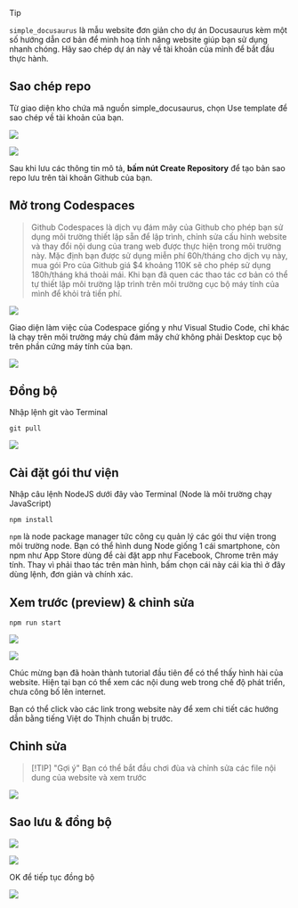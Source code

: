 > [!TIP]
> `simple_docusaurus` là mẫu website đơn giản cho dự án Docusaurus kèm một số hướng dẫn cơ bản để minh hoạ tính năng website giúp bạn sử dụng nhanh chóng. Hãy sao chép dự án này về tài khoản của mình để bắt đầu thực hành.



## Sao chép repo

Từ giao diện kho chứa mã nguồn simple_docusaurus, chọn Use template để sao chép về tài khoản của bạn.

![](static/images/use_as_template.png)

![](static/images/clone_a_repo_as_templae.png)

Sau khi lưu các thông tin mô tả, **bấm nút Create Repository** để tạo bản sao repo lưu trên tài khoản Github của bạn.

## Mở trong Codespaces

> Github Codespaces là dịch vụ đám mây của Github cho phép bạn sử dụng môi trường thiết lập sẵn để lập trình, chỉnh sửa cấu hình website và thay đổi nội dung của trang web được thực hiện trong môi trường này. Mặc định bạn được sử dụng miễn phí 60h/tháng cho dịch vụ này, mua gói Pro của Github giá $4 khoảng 110K sẽ cho phép sử dụng 180h/tháng khá thoải mái. Khi bạn đã quen các thao tác cơ bản có thể tự thiết lập môi trường lập trình trên môi trường cục bộ máy tính của mình để khỏi trả tiền phí.

![](static/images/open_codespaces.png)

Giao diện làm việc của Codespace giống y như Visual Studio Code, chỉ khác là chạy trên môi trường máy chủ đám mây chứ không phải Desktop cục bộ trên phần cứng máy tính của bạn.

![](static/images/codespaces_vscode_ui_layout.png)

## Đồng bộ

Nhập lệnh git vào Terminal

```
git pull
```

![](static/images/git_pull_terminal.png)

## Cài đặt gói thư viện

Nhập câu lệnh NodeJS dưới đây vào Terminal  (Node là môi trường chạy JavaScript)

```
npm install
```

`npm` là node package manager tức công cụ quản lý các gói thư viện trong môi trường node. Bạn có thể hình dung Node giống 1 cái smartphone, còn npm như App Store dùng để cài đặt app như Facebook, Chrome trên máy tính. Thay vì phải thao tác trên màn hình, bấm chọn cái này cái kia thì ở đây dùng lệnh, đơn giản và chính xác.

## Xem trước (preview) & chỉnh sửa

```
npm run start
```

![](static/images/docusaurus_preview.png)

![](static/images/docusaurus_first_impression.png)

Chúc mừng bạn đã hoàn thành tutorial đầu tiên để có thể thấy hình hài của website. 
Hiện tại bạn có thể xem các nội dung web trong chế độ phát triển, chưa công bố lên internet.

Bạn có thể click vào các link trong website này để xem chi tiết các hướng dẫn bằng tiếng Việt do Thịnh chuẩn bị trước.

## Chỉnh sửa

> [!TIP] "Gợi ý"
> Bạn có thể bắt đầu chơi đùa và chỉnh sửa các file nội dung của website và xem trước 

![](static/images/start_editting_simple_browser.png)
## Sao lưu & đồng bộ

![](static/images/commit_changes_codespaces.png)

![](static/images/sync_change_git_codespace.png)

OK để tiếp tục đồng bộ

![](static/images/Pasted%20image%2020241115224653.png)
